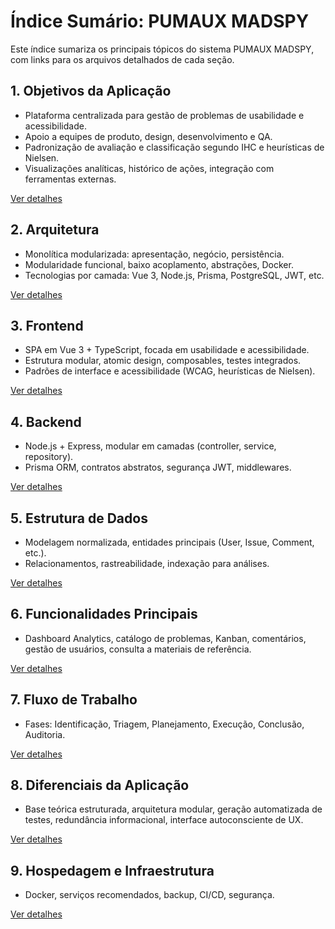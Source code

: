 # Índice Sumário: PUMAUX MADSPY

Este índice sumariza os principais tópicos do sistema PUMAUX MADSPY, com links para os arquivos detalhados de cada seção.

## 1. Objetivos da Aplicação
- Plataforma centralizada para gestão de problemas de usabilidade e acessibilidade.
- Apoio a equipes de produto, design, desenvolvimento e QA.
- Padronização de avaliação e classificação segundo IHC e heurísticas de Nielsen.
- Visualizações analíticas, histórico de ações, integração com ferramentas externas.

[Ver detalhes](objetivos.md)

## 2. Arquitetura
- Monolítica modularizada: apresentação, negócio, persistência.
- Modularidade funcional, baixo acoplamento, abstrações, Docker.
- Tecnologias por camada: Vue 3, Node.js, Prisma, PostgreSQL, JWT, etc.

[Ver detalhes](arquitetura.md)

## 3. Frontend
- SPA em Vue 3 + TypeScript, focada em usabilidade e acessibilidade.
- Estrutura modular, atomic design, composables, testes integrados.
- Padrões de interface e acessibilidade (WCAG, heurísticas de Nielsen).

[Ver detalhes](frontend.md)

## 4. Backend
- Node.js + Express, modular em camadas (controller, service, repository).
- Prisma ORM, contratos abstratos, segurança JWT, middlewares.

[Ver detalhes](backend.md)

## 5. Estrutura de Dados
- Modelagem normalizada, entidades principais (User, Issue, Comment, etc.).
- Relacionamentos, rastreabilidade, indexação para análises.

[Ver detalhes](estrutura_dados.md)

## 6. Funcionalidades Principais
- Dashboard Analytics, catálogo de problemas, Kanban, comentários, gestão de usuários, consulta a materiais de referência.

[Ver detalhes](funcionalidades.md)

## 7. Fluxo de Trabalho
- Fases: Identificação, Triagem, Planejamento, Execução, Conclusão, Auditoria.

[Ver detalhes](fluxo_trabalho.md)

## 8. Diferenciais da Aplicação
- Base teórica estruturada, arquitetura modular, geração automatizada de testes, redundância informacional, interface autoconsciente de UX.

[Ver detalhes](diferenciais.md)

## 9. Hospedagem e Infraestrutura
- Docker, serviços recomendados, backup, CI/CD, segurança.

[Ver detalhes](infraestrutura.md)
